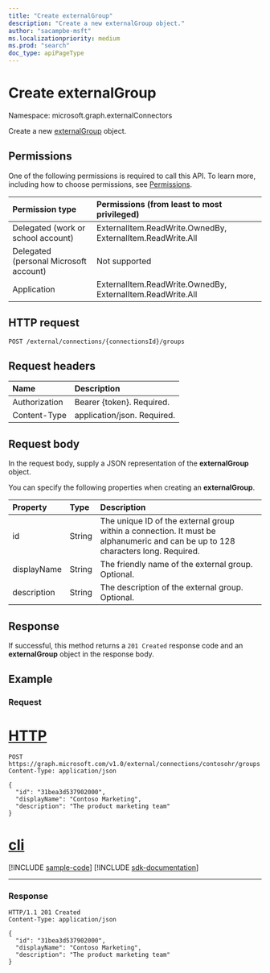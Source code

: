 ```yaml
---
title: "Create externalGroup"
description: "Create a new externalGroup object."
author: "sacampbe-msft"
ms.localizationpriority: medium
ms.prod: "search"
doc_type: apiPageType
---
```


# Create externalGroup
Namespace: microsoft.graph.externalConnectors



Create a new [externalGroup](../resources/externalconnectors-externalgroup.md) object.

## Permissions
One of the following permissions is required to call this API. To learn more, including how to choose permissions, see [Permissions](/graph/permissions-reference).

| Permission type                        | Permissions (from least to most privileged) |
|:---------------------------------------|:--------------------------------------------|
| Delegated (work or school account)     | ExternalItem.ReadWrite.OwnedBy, ExternalItem.ReadWrite.All |
| Delegated (personal Microsoft account) | Not supported                               |
| Application                            | ExternalItem.ReadWrite.OwnedBy, ExternalItem.ReadWrite.All |

## HTTP request

<!-- {
  "blockType": "ignored"
}
-->
``` http
POST /external/connections/{connectionsId}/groups
```

## Request headers

| Name          | Description                 |
|:--------------|:----------------------------|
| Authorization | Bearer {token}. Required.   |
| Content-Type  | application/json. Required. |

## Request body
In the request body, supply a JSON representation of the **externalGroup** object.

You can specify the following properties when creating an **externalGroup**.

| Property    | Type   | Description                                                                                                              |
|:------------|:-------|:-------------------------------------------------------------------------------------------------------------------------|
| id          | String | The unique ID of the external group within a connection. It must be alphanumeric and can be up to 128 characters long. Required. |
| displayName | String | The friendly name of the external group. Optional.                                                                      |
| description | String | The description of the external group. Optional.                                                                         |



## Response

If successful, this method returns a `201 Created` response code and an **externalGroup** object in the response body.

## Example

### Request


# [HTTP](#tab/http)
<!-- {
  "blockType": "request",
  "name": "create_externalgroup_from_connection",
  "sampleKeys": ["contosohr"]
}
-->

``` http
POST https://graph.microsoft.com/v1.0/external/connections/contosohr/groups
Content-Type: application/json

{
  "id": "31bea3d537902000",
  "displayName": "Contoso Marketing",
  "description": "The product marketing team"
}
```

# [cli](#tab/cli)
[!INCLUDE [sample-code](../includes/snippets/cli/create-externalgroup-from-connection-cli-snippets.md)]
[!INCLUDE [sdk-documentation](../includes/snippets/snippets-sdk-documentation-link.md)]

---

<!-- markdownlint-disable MD024 -->
### Response

<!-- {
  "blockType": "response",
  "truncated": true,
  "@odata.type": "microsoft.graph.externalConnectors.externalGroup"
}
-->

``` http
HTTP/1.1 201 Created
Content-Type: application/json

{
  "id": "31bea3d537902000",
  "displayName": "Contoso Marketing",
  "description": "The product marketing team"
}
```
